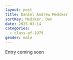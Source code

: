 ```yaml
---
layout: post
title: Daniel Andrew Medsker
sortKey: Medsker, Dan
date: 2025-03-14
categories:
  - class-of-1979
gender: male
---
```

E﻿ntry coming soon